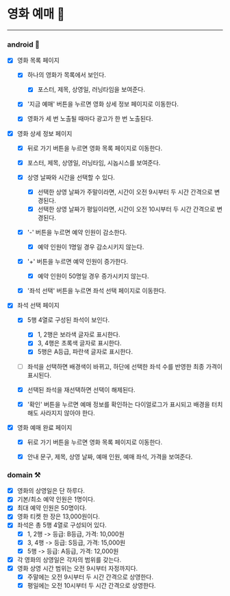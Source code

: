 # 영화 예매️ 🎫
---

### android 🤖

- [x] 영화 목록 페이지
    - [x] 하나의 영화가 목록에서 보인다.
        - [x] 포스터, 제목, 상영일, 러닝타임을 보여준다.
    - [x] '지금 예매' 버튼을 누르면 영화 상세 정보 페이지로 이동한다.
    - [x] 영화가 세 번 노출될 때마다 광고가 한 번 노출된다.


- [x] 영화 상세 정보 페이지
    - [x] 뒤로 가기 버튼을 누르면 영화 목록 페이지로 이동한다.
    - [x] 포스터, 제목, 상영일, 러닝타임, 시놉시스를 보여준다.
    - [x] 상영 날짜와 시간을 선택할 수 있다.
        - [x] 선택한 상영 날짜가 주말이라면, 시간이 오전 9시부터 두 시간 간격으로 변경된다.
        - [x] 선택한 상영 날짜가 평일이라면, 시간이 오전 10시부터 두 시간 간격으로 변경된다.
    - [x] '-' 버튼을 누르면 예약 인원이 감소한다.
        - [x] 예약 인원이 1명일 경우 감소시키지 않는다.
    - [x] '+' 버튼을 누르면 예약 인원이 증가한다.
        - [x] 예약 인원이 50명일 경우 증가시키지 않는다.
    - [x] '좌석 선택' 버튼을 누르면 좌석 선택 페이지로 이동한다.


- [x] 좌석 선택 페이지
    - [x] 5행 4열로 구성된 좌석이 보인다.
        - [x] 1, 2행은 보라색 글자로 표시한다.
        - [x] 3, 4행은 초록색 글자로 표시한다.
        - [x] 5행은 A등급, 파란색 글자로 표시한다.
    - [ ] 좌석을 선택하면 배경색이 바뀌고, 하단에 선택한 좌석 수를 반영한 최종 가격이 표시된다.
    - [x] 선택된 좌석을 재선택하면 선택이 해제된다.
    - [x] '확인' 버튼을 누르면 예매 정보를 확인하는 다이얼로그가 표시되고 배경을 터치해도 사라지지 않아야 한다.


- [x] 영화 예매 완료 페이지
    - [x] 뒤로 가기 버튼을 누르면 영화 목록 페이지로 이동한다.
    - [x] 안내 문구, 제목, 상영 날짜, 예매 인원, 예매 좌석, 가격을 보여준다.


### domain ⚒️

- [x] 영화의 상영일은 단 하루다.
- [x] 기본/최소 예약 인원은 1명이다.
- [x] 최대 예약 인원은 50명이다.
- [x] 영화 티켓 한 장은 13,000원이다.
- [x] 좌석은 총 5행 4열로 구성되어 있다.
    - [x] 1, 2행 -> 등급: B등급, 가격: 10,000원
    - [x] 3, 4행 -> 등급: S등급, 가격: 15,000원
    - [x] 5행 -> 등급: A등급, 가격: 12,000원
- [x] 각 영화의 상영일은 각자의 범위를 갖는다.
- [x] 영화 상영 시간 범위는 오전 9시부터 자정까지다.
    - [x] 주말에는 오전 9시부터 두 시간 간격으로 상영한다.
    - [x] 평일에는 오전 10시부터 두 시간 간격으로 상영한다.

